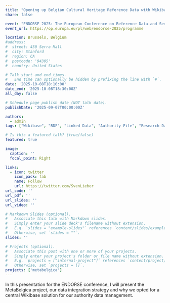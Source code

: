```yaml
---
title: "Opening up Belgian Cultural Heritage Reference Data with Wikibase"
share: false

event: "ENDORSE 2025: The European Conference on Reference Data and Semantics"
event_url: https://op.europa.eu/pl/web/endorse-2025/programme

location: Brussels, Belgium
#address:
#  street: 450 Serra Mall
#  city: Stanford
#  region: CA
#  postcode: '94305'
#  country: United States

# Talk start and end times.
#   End time can optionally be hidden by prefixing the line with `#`.
date: '2025-10-08T18:10:00'
date_end: '2025-10-08T18:30:00Z'
all_day: false

# Schedule page publish date (NOT talk date).
publishDate: '2025-09-07T00:00:00Z'

authors:
  - admin
tags: ["Wikibase", "RDF", "Linked Data", "Authority File", "Research Data Infrastructure", "GLAM", "data integration", "Persistent Identifier", "EDTF", "GeoNames", "REFNIS"]

# Is this a featured talk? (true/false)
featured: true

image:
  caption: ''
  focal_point: Right

links:
  - icon: twitter
    icon_pack: fab
    name: Follow
    url: https://twitter.com/SvenLieber
url_code: ''
url_pdf: ''
url_slides: ''
url_video: ''

# Markdown Slides (optional).
#   Associate this talk with Markdown slides.
#   Simply enter your slide deck's filename without extension.
#   E.g. `slides = "example-slides"` references `content/slides/example-slides.md`.
#   Otherwise, set `slides = ""`.
slides: ''

# Projects (optional).
#   Associate this post with one or more of your projects.
#   Simply enter your project's folder or file name without extension.
#   E.g. `projects = ["internal-project"]` references `content/project/deep-learning/index.md`.
#   Otherwise, set `projects = []`.
projects: ['metabelgica']
---
```

In this presentation for the ENDORSE conference, I will present the MetaBelgica project, our data integration strategy and why we opted for a central Wikibase solution for our authority data management.
